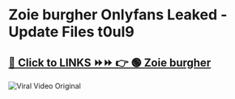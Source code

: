 
 # Zoie burgher Onlyfans Leaked - Update Files t0ul9

## <h2><a href="https://clipsfans.com/Zoie_burgher&ref=git">🔗 Click to LINKS ⏩⏩ 👉 🟢 Zoie burgher </a></h2>

<a href="https://clipsfans.com/Zoie_burgher&ref=git" rel="nofollow" data-target="animated-image.originalLink"><img src="https://i.ibb.co.com/xMMVF88/686577567.gif" alt="Viral Video Original" style="max-width: 100%; display: inline-block;" data-target="animated-image.originalImage"></a>


